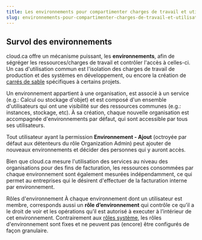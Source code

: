 ```yaml
---
title: Les environnements pour compartimenter charges de travail et utilisateurs
slug: environnements-pour-compartimenter-charges-de-travail-et-utilisateurs
---
```


## Survol des environnements
cloud.ca offre un mécanisme puissant, les **environnements**, afin de ségréger les ressources/charges de travail et contrôler l'accès à celles-ci. Un cas d'utilisation commun est l'isolation des charges de travail de production et des systèmes en développement, ou encore la création de [carrés de sable](https://fr.wikipedia.org/wiki/Sandbox_%28s%C3%A9curit%C3%A9_informatique%29) spécifiques à certains projets.

Un environnement appartient à une organisation, est associé à un service (e.g.: Calcul ou stockage d'objet) et est composé d'un ensemble d'utilisateurs qui ont une visibilité sur des ressources communes (e.g.: instances, stockage, etc). À sa création, chaque nouvelle organisation est accompagnée d'environnements par défaut, qui sont accessible par tous ses utilisateurs.

Tout utilisateur ayant la permission **Environnement - Ajout** (octroyée par défaut aux détenteurs du rôle Organization Admin) peut ajouter de nouveaux environnements et décider des personnes qui y auront accès.

Bien que cloud.ca mesure l'utilisation des services au niveau des organisations pour des fins de facturation, les ressources consommées par chaque environnement sont également mesurées indépendamment, ce qui permet au entreprises qui le désirent d'effectuer de la facturation interne par environnement.

Rôles d'environnement
À chaque environnement dont un utilisateur est membre, corresponds aussi un **rôle d’environnement** qui contrôle ce qu’il a le droit de voir et les opérations qu’il est autorisé à executer à l’intérieur de cet environnement. Contrairement aux [rôles système](roles-systeme.md), les rôles d'environnement sont fixes et ne peuvent pas (encore) être configurés de façon granulaire.

